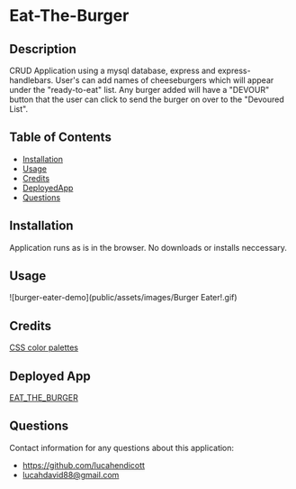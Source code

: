 # Eat-The-Burger  

## Description  
CRUD Application using a mysql database, express and express-handlebars. User's can add names of cheeseburgers which will appear under the "ready-to-eat" list. Any burger added will have a "DEVOUR" button that the user can click to send the burger on over to the "Devoured List".     

## Table of Contents  
* [Installation](#installation)  
* [Usage](#usage) 
* [Credits](#credits)  
* [DeployedApp](#deployedapp)
* [Questions](#questions)  

## Installation  
Application runs as is in the browser. No downloads or installs neccessary.  

## Usage  

![burger-eater-demo](public/assets/images/Burger Eater!.gif)
  
## Credits   
[CSS color palettes](https://flatuicolors.com/)   

## Deployed App
[EAT_THE_BURGER](https://murmuring-badlands-36701.herokuapp.com/)

## Questions  
Contact information for any questions about this application:
* https://github.com/lucahendicott  
* lucahdavid88@gmail.com  
